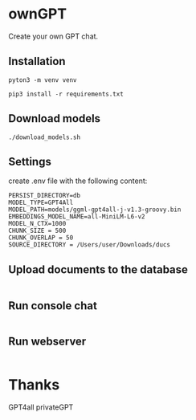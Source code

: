 # ownGPT

Create your own GPT chat.

## Installation

```
pyton3 -m venv venv
```

```
pip3 install -r requirements.txt
```

## Download models

```
./download_models.sh
```

## Settings

create .env file with the following content:

```
PERSIST_DIRECTORY=db
MODEL_TYPE=GPT4All
MODEL_PATH=models/ggml-gpt4all-j-v1.3-groovy.bin
EMBEDDINGS_MODEL_NAME=all-MiniLM-L6-v2
MODEL_N_CTX=1000
CHUNK_SIZE = 500
CHUNK_OVERLAP = 50
SOURCE_DIRECTORY = /Users/user/Downloads/ducs
```

## Upload documents to the database

```
```

## Run console chat

```
```

## Run webserver

```
```

# Thanks

GPT4all
privateGPT